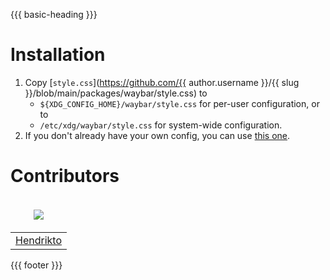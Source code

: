 {{{ basic-heading }}}

# Installation
1. Copy [`style.css`](https://github.com/{{ author.username }}/{{ slug }}/blob/main/packages/waybar/style.css) to
   * `${XDG_CONFIG_HOME}/waybar/style.css` for per-user configuration, or to
   * `/etc/xdg/waybar/style.css` for system-wide configuration.
2. If you don't already have your own config, you can use [this one](https://github.com/Hendrikto/config_files/blob/master/waybar/config).

# Contributors
<table>
  <thead>
    <tr>
      <td valign="bottom"><p align="center">
        <a href="https://github.com/Hendrikto">
          <img src="https://github.com/Hendrikto.png?size=100" align="center" />
        </a>
      </p></td>
    </tr>
  </thead>

  <tbody>
    <tr>
      <td><a href="https://github.com/Hendrikto">Hendrikto</a></td>
    </tr>
  </tbody>
</table>

{{{ footer }}}
